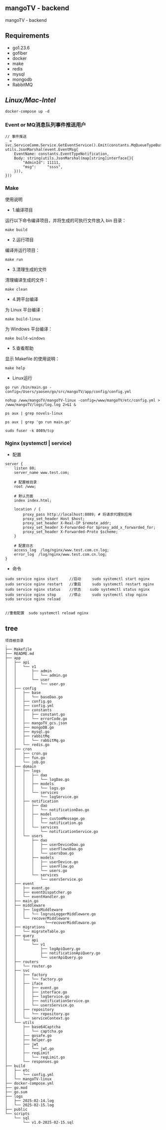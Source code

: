 ## mangoTV - backend
mangoTV - backend

## Requirements
- go1.23.6
- gofiber
- docker
- make
- redis
- mysql
- mongodb
- RabbitMQ

## ***Linux/Mac-Intel***
`docker-compose up -d`


### Event or MQ消息队列事件推送用户
```shell
// 事件推送
_ = svc.ServiceComm.Service.GetEventService().Emit(constants.MqQueueTypeBusiness, utils.JsonMarshal(event.EventMsg{
    EventName: constants.EventTypeNotification,
    Body: string(utils.JsonMarshal(map[string]interface{}{
        "AdminId": 11111,
        "msg":     "ssss",
    })),
}))
```

### Make
使用说明
- 1.编译项目

运行以下命令编译项目，并将生成的可执行文件放入 bin 目录：
```shell
make build
```
- 2.运行项目

编译并运行项目：
```shell
make run
```
- 3.清理生成的文件

清理编译生成的文件：
```shell
make clean
```
- 4.跨平台编译

为 Linux 平台编译：
```shell
make build-linux
```
为 Windows 平台编译：
```shell
make build-windows
```

- 5.查看帮助

显示 Makefile 的使用说明：
```shell
make help
```

- Linux运行
```shell
go run /bin/main.go -config=/Users/yaosen/go/src/mangoTV/app/config/config.yml

nohup /www/mangoTV/mangoTV-linux -config=/www/mangoTV/etc/config.yml > /www/mangoTV/logs/log.log 2>&1 &

ps aux | grep novels-linux

ps aux | grep 'go run main.go'

sudo fuser -k 8089/tcp
```

### Nginx (systemctl | service)
- 配置
```shell
server {
    listen 80;
    server_name www.test.com;

    # 配置根目录
    root /www;

    # 默认页面
    index index.html;

    location / {
        proxy_pass http://localhost:8089; # 将请求代理到应用
        proxy_set_header Host $host;
        proxy_set_header X-Real-IP $remote_addr;
        proxy_set_header X-Forwarded-For $proxy_add_x_forwarded_for;
        proxy_set_header X-Forwarded-Proto $scheme;
    }

    # 配置日志
    access_log  /log/nginx/www.test.com.cn.log;
    error_log  /log/nginx/www.test.com.cn.log;
}
```
- 命令
```shell
sudo service nginx start     //启动     sudo systemctl start nginx
sudo service nginx restart   //重启     sudo systemctl restart nginx
sudo service nginx status    //状态    sudo systemctl status nginx
sudo service nginx stop      //停止     sudo systemctl stop nginx
sudo service nginx reload    


//重载配置  sudo systemctl reload nginx
```

## tree
    项目根目录
    .
    ├── Makefile
    ├── README.md
    ├── app
    │   ├── api
    │   │   └── v1
    │   │       ├── admin
    │   │       │   └── admin.go
    │   │       └── user
    │   │           └── user.go
    │   ├── config
    │   │   ├── base
    │   │   │   └── baseDao.go
    │   │   ├── config.go
    │   │   ├── config.yml
    │   │   ├── constants
    │   │   │   ├── constant.go
    │   │   │   └── errorCode.go
    │   │   ├── mangoTV_gcs.json
    │   │   ├── mongoDB.go
    │   │   ├── mysql.go
    │   │   ├── rabbitMq
    │   │   │   └── rabbitMq.go
    │   │   └── redis.go
    │   ├── cron
    │   │   ├── cron.go
    │   │   ├── fun.go
    │   │   └── job.go
    │   ├── domain
    │   │   ├── logs
    │   │   │   ├── dao
    │   │   │   │   └── logDao.go
    │   │   │   ├── models
    │   │   │   │   └── logs.go
    │   │   │   └── services
    │   │   │       └── logService.go
    │   │   ├── notification
    │   │   │   ├── dao
    │   │   │   │   └── notificationDao.go
    │   │   │   ├── model
    │   │   │   │   ├── customMessage.go
    │   │   │   │   └── notification.go
    │   │   │   └── services
    │   │   │       └── notificationService.go
    │   │   └── users
    │   │       ├── dao
    │   │       │   ├── userDeviceDao.go
    │   │       │   ├── userFlowsDao.go
    │   │       │   └── usersDao.go
    │   │       ├── models
    │   │       │   ├── userDevice.go
    │   │       │   ├── userFlow.go
    │   │       │   └── users.go
    │   │       └── services
    │   │           └── usersService.go
    │   ├── event
    │   │   ├── event.go
    │   │   ├── eventDispatcher.go
    │   │   └── eventHandler.go
    │   ├── main.go
    │   ├── middleware
    │   │   ├── logsMiddleware
    │   │   │   └── logrusLoggerMiddleware.go
    │   │   └── recoverMiddleware
    │   │             └──recoverMiddleware.go
    │   ├── migrations
    │   │   └── migrateTable.go
    │   ├── query
    │   │   └── api
    │   │       └── v1
    │   │           ├── logApiQuery.go
    │   │           ├── notificationApiQuery.go
    │   │           └── userApiQuery.go
    │   ├── routers
    │   │   └── router.go
    │   ├── svc
    │   │   ├── factory
    │   │   │   └── factory.go
    │   │   ├── iface
    │   │   │   ├── event.go
    │   │   │   ├── interface.go
    │   │   │   ├── logService.go
    │   │   │   ├── notificationService.go
    │   │   │   └── usersService.go
    │   │   ├── repository
    │   │   │   └── repository.go
    │   │   └── serviceContext.go
    │   └── utils
    │       ├── base64Captcha
    │       │   └── captcha.go
    │       ├── gosafe.go
    │       ├── helper.go
    │       ├── jwt
    │       │   └── jwt.go
    │       ├── reqLimit
    │       │   └── reqLimit.go
    │       └── responses.go
    ├── build
    │   ├── etc
    │   │   └── config.yml
    │   └── mangoTV-linux
    ├── docker-compose.yml
    ├── go.mod
    ├── go.sum
    ├── logs
    │   ├── 2025-02-14.log
    │   └── 2025-02-15.log
    ├── public
    └── scripts
        └── sql
            └── v1.0-2025-02-15.sql









